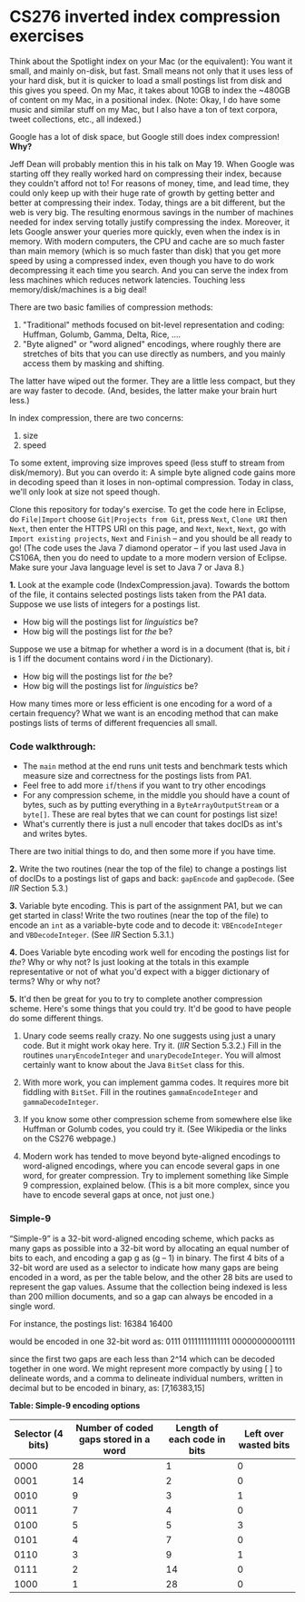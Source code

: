 # CS276 inverted index compression exercises

Think about the Spotlight index on your Mac (or the equivalent):
You want it small, and mainly on-disk, but fast. Small means not only
that it uses less of your hard disk, but it is quicker to load
a small postings list from disk and this gives you speed.
On my Mac, it takes about 10GB to index the ~480GB of content on my Mac,
in a positional index. (Note: Okay, I do have some music and similar stuff on
my Mac, but I also have a ton of text corpora, tweet collections, etc.,
all indexed.)

Google has a lot of disk space, but Google still does index compression! **Why?**

Jeff Dean will probably mention this in his talk on May 19. When Google was starting
off they really worked hard on compressing their index, because they couldn't
afford not to! For reasons of money, time, and lead time, they could only 
keep up with their huge rate of growth by getting better and better at 
compressing their index. Today, things are a bit different, but the web is
very big. The resulting enormous
savings in the number of machines needed for index serving totally justify
compressing the index. Moreover, it lets Google answer your queries more
quickly, even when the index is in memory. With modern computers, the
CPU and cache are so much faster than main memory (which is so much faster
than disk) that you get more speed by using a compressed index, even though
you have to do work decompressing it each time you search. And you can serve
the index from less machines which reduces network latencies.
Touching less memory/disk/machines is a big deal!

There are two basic families of compression methods:

1. "Traditional" methods focused on bit-level representation and coding:
   Huffman, Golumb, Gamma, Delta, Rice, ....
2. "Byte aligned" or "word aligned" encodings, where roughly there are stretches
   of bits that you can use directly as numbers, and you mainly access them by
   masking and shifting.

The latter have wiped out the former. They are a little less compact, but they
are way faster to decode. (And, besides, the latter make your brain hurt less.)
 
In index compression, there are two concerns:

1. size
2. speed

To some extent, improving size improves speed (less stuff to stream
from disk/memory). 
But you can overdo it: A simple byte aligned code gains more in
decoding speed than it loses in non-optimal compression.
Today in class, we'll only look at size not speed though.

Clone this repository for today's exercise.
To get the code here in Eclipse, do `File|Import` choose `Git|Projects from Git`, press `Next`,
`Clone URI` then `Next`, then enter the HTTPS URI on this page, and `Next`, `Next`, `Next`, 
go with `Import existing projects`, `Next` and `Finish` – and you should be all ready to go!
(The code uses the Java 7 diamond operator – if you last used Java in CS106A, then you do
need to update to a more modern version of Eclipse. Make sure your Java language level is
set to Java 7 or Java 8.)


**1.**
Look at the example code (IndexCompression.java). Towards the bottom of the file,
it contains selected postings lists taken from the PA1 data.
Suppose we use lists of integers for a postings list.

* How big will the postings list for *linguistics* be?
* How big will the postings list for *the* be?

Suppose we use a bitmap for whether a word is in a document (that is, bit *i*
is 1 iff the document contains word *i* in the Dictionary).

* How big will the postings list for *the* be?
* How big will the postings list for *linguistics* be?

How many times more or less efficient is one encoding for a word of a certain
frequency? What we want is an encoding method that can make postings lists 
of terms of different frequencies all small.

### Code walkthrough:

- The `main` method at the end runs unit tests and benchmark tests
  which measure size and correctness for the postings lists from PA1. 
- Feel free to add more `if`/`then`s if you want to try other encodings
- For any compression scheme, in the middle you should have a count of
  bytes, such as by putting everything in a `ByteArrayOutputStream` or a `byte[]`.
  These are real bytes that we can count for postings list size!
- What's currently there is just a null encoder that takes docIDs as int's and 
  writes bytes.
 
There are two initial things to do, and then some more if you have time.

**2.**
Write the two routines (near the top of the file) to change a postings list of 
docIDs to a postings list
of gaps and back: `gapEncode` and `gapDecode`. (See *IIR* Section 5.3.)

**3.**
Variable byte encoding. This is part of the assignment PA1, 
but we can get started in class! Write the two routines (near the top of the file)
to encode an `int` as a variable-byte code and to decode it:
`VBEncodeInteger` and `VBDecodeInteger`.  (See *IIR* Section 5.3.1.)

**4.**
Does Variable byte encoding work well for encoding the postings list for
*the*?  Why or why not? Is just looking at the totals in this example
representative or not of what you'd expect with a bigger dictionary of terms?
Why or why not?

**5.**
It'd then be great for you to try to complete another compression scheme. Here's
some things that you could try. It'd be good to have people do some different
things.

  1. Unary code seems really crazy. No one suggests using just a unary code.
   But it might work okay here.  Try it. (*IIR* Section 5.3.2.) Fill in the
   routines `unaryEncodeInteger` and `unaryDecodeInteger`.  You will almost
   certainly want to know about the Java `BitSet` class for this.
   
  1. With more work, you can implement gamma codes. It requires more bit fiddling
   with `BitSet`. Fill in the routines `gammaEncodeInteger` and
   `gammaDecodeInteger`.
   
  1. If you know some other compression scheme from somewhere else like Huffman or
   Golumb codes, you could try it. (See Wikipedia or the links on the CS276
   webpage.)

  1. Modern work has tended to move beyond byte-aligned encodings to 
   word-aligned encodings, where you can encode several gaps in one word,
   for greater compression. Try to implement something like Simple 9
   compression, explained below. (This is a bit more complex, since you have to encode several
   gaps at once, not just one.)

### Simple-9
  
“Simple-9” is a 32-bit word-aligned encoding scheme, which packs as many gaps 
as possible into a 32-bit word by allocating an equal number of bits to each, 
and encoding a gap g as (g – 1) in binary. The first 4 bits of a 32-bit word 
are used as a selector to indicate how many gaps are being encoded in a word, 
as per the table below, and the other 28 bits are used to represent the gap 
values. Assume that the collection being indexed is less than 200 million 
documents, and so a gap can always be encoded in a single word.

For instance, the postings list: 16384 16400

would be encoded in one 32-bit word as: 0111 01111111111111 00000000001111

since the first two gaps are each less than 2^14 which can be decoded together 
in one word. We might represent more compactly by using [ ] to delineate words, 
and a comma to delineate individual numbers, written in decimal but to be 
encoded in binary, as: [7,16383,15]

**Table: Simple-9 encoding options**

| Selector (4 bits) | Number of coded gaps stored in a word | Length of each code in bits | Left over wasted bits |
| --- | --- | --- | --- |
| 0000 | 28 | 1 | 0 |
| 0001 | 14 | 2 | 0 |
| 0010 | 9 | 3 | 1 |
| 0011 | 7 | 4 | 0 |
| 0100 | 5 | 5 | 3 |
| 0101 | 4 | 7 | 0 |
| 0110 | 3 | 9 | 1 |
| 0111 | 2 | 14 | 0 |
| 1000 | 1 | 28 | 0 |
